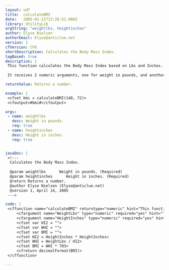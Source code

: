 ```yaml
---
layout: udf
title:  calculateBMI
date:   2005-01-21T13:26:52.000Z
library: UtilityLib
argString: "weightlbs, heightinches"
author: Elyse Nielsen
authorEmail: Elyse@anticlue.net
version: 1
cfVersion: CF6
shortDescription: Calculates the Body Mass Index.
tagBased: true
description: |
 This function calculates the Body Mass Index based on Lbs and Inches.
 
 It receives 2 numeric arguments, one for weight in pounds, and another for height in inches.

returnValue: Returns a number.

example: |
 <cfset bmi = calculateBMI(140, 72)>
 <cfoutput>#bmi#</cfoutput>

args:
 - name: weightlbs
   desc: Weight in pounds.
   req: true
 - name: heightinches
   desc: Height in inches.
   req: true


javaDoc: |
 <!---
  Calculates the Body Mass Index.
  
  @param weightlbs      Weight in pounds. (Required)
  @param heightinches      Height in inches. (Required)
  @return Returns a number. 
  @author Elyse Nielsen (Elyse@anticlue.net) 
  @version 1, April 14, 2005 
 --->

code: |
 <cffunction name="calculateBMI" returntype="numeric" hint="This function calculates an individuals Body Mass Index">
     <cfargument name="WeightLbs" type="numeric" required="yes" hint="The person's weight in pounds">
     <cfargument name="HeightInches" type="numeric" required="yes" hint="The person's height in inches">
     <cfset var HI2 = "">
     <cfset var WHI = "">
     <cfset var BMI = "">
     <cfset HI2 = HeightInches * HeightInches>
     <cfset WHI = WeightLbs / HI2>
     <cfset BMI = WHI * 703>
     <cfreturn decimalFormat(BMI)>
 </cffunction>

---
```


